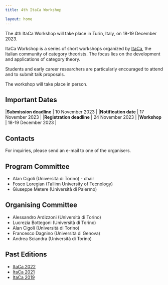 ```yaml
---
title: 4th ItaCa Workshop 

layout: home
---
```


The 4th ItaCa Workshop will take place in Turin, Italy, on 18-19 December 2023. 

ItaCa Workshop is a series of short workshops organized by [ItaCa](https://progetto-itaca.github.io), the Italian community of category theorists. The focus lies on the development and applications of category theory.

Students and early career researchers are particularly encouraged to attend and to submit talk proposals.

The workshop will take place in person.


## Important Dates

|**Submission deadline**   | 10 November 2023    |
|**Notification date**     | 17 November 2023    |
|**Registration deadline** | 24 November 2023    |
|**Workshop**              | 18-19 December 2023 |


## Contacts 

For inquiries, please send an e-mail to one of the organisers. 


## Program Committee
* Alan Cigoli (Università di Torino) - chair 
* Fosco Loregian (Tallinn University of Tecnology) 
* Giuseppe Metere (Università di Palermo) 

## Organising Committee 
* Alessandro Ardizzoni (Università di Torino) 
* Lucrezia Bottegoni (Università di Torino) 
* Alan Cigoli (Università di Torino) 
* Francesco Dagnino (Università di Genova) 
* Andrea Sciandra (Università di Torino) 

## Past Editions 
* [ItaCa 2022](https://progetto-itaca.github.io/ItaCa-22/) 
* [ItaCa 2021](https://genoa-logic-group.github.io/itaca-workshop-2021/)
* [ItaCa 2019](http://www.mat.unimi.it/users/itaca/) 




